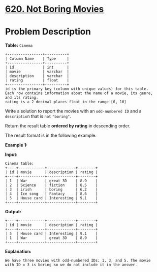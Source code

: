 # [620. Not Boring Movies](https://leetcode.com/problems/not-boring-movies/description)

# Problem Description

**Table:** `Cinema`
```
+----------------+----------+
| Column Name    | Type     |
+----------------+----------+
| id             | int      |
| movie          | varchar  |
| description    | varchar  |
| rating         | float    |
+----------------+----------+
id is the primary key (column with unique values) for this table.
Each row contains information about the name of a movie, its genre, and its rating.
rating is a 2 decimal places float in the range [0, 10]
 ```

Write a solution to report the movies with an `odd-numbered ID` and a `descriptio`n that is `not` `"boring"`.

Return the result table **ordered by rating** in descending order.

The result format is in the following example.

 

**Example 1:**

**Input:** 

```
Cinema table:
+----+------------+-------------+--------+
| id | movie      | description | rating |
+----+------------+-------------+--------+
| 1  | War        | great 3D    | 8.9    |
| 2  | Science    | fiction     | 8.5    |
| 3  | irish      | boring      | 6.2    |
| 4  | Ice song   | Fantacy     | 8.6    |
| 5  | House card | Interesting | 9.1    |
+----+------------+-------------+--------+
```
**Output:**
```
+----+------------+-------------+--------+
| id | movie      | description | rating |
+----+------------+-------------+--------+
| 5  | House card | Interesting | 9.1    |
| 1  | War        | great 3D    | 8.9    |
+----+------------+-------------+--------+
```
**Explanation:**
```
We have three movies with odd-numbered IDs: 1, 3, and 5. The movie with ID = 3 is boring so we do not include it in the answer.
```
